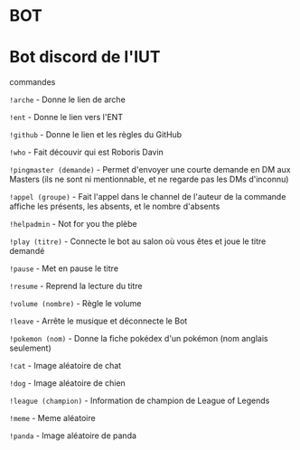 # BOT

# Bot discord de l'IUT 

commandes

`!arche` - Donne le lien de arche

`!ent` - Donne le lien vers l'ENT

`!github` - Donne le lien et les règles du GitHub

`!who` - Fait découvir qui est Roboris Davin

`!pingmaster (demande)` - Permet d'envoyer une courte demande en DM aux Masters (ils ne sont ni mentionnable, et ne regarde pas les DMs d'inconnu)

`!appel (groupe)` - Fait l'appel dans le channel de l'auteur de la commande affiche les présents, les absents, et le nombre d'absents 

`!helpadmin` - Not for you the plèbe



`!play (titre)` - Connecte le bot au salon où vous êtes et joue le titre demandé

`!pause` - Met en pause le titre

`!resume` - Reprend la lecture du titre

`!volume (nombre)` - Règle le volume

`!leave` - Arrête le musique et déconnecte le Bot



`!pokemon (nom)` - Donne la fiche pokédex d'un pokémon (nom anglais seulement)

`!cat` - Image aléatoire de chat

`!dog` - Image aléatoire de chien

`!league (champion)` - Information de champion de League of Legends

`!meme` - Meme aléatoire

`!panda` - Image aléatoire de panda

